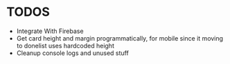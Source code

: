 # TODOS 
- Integrate With Firebase
- Get card height and margin programmatically, for mobile since it moving to donelist uses hardcoded height
- Cleanup console logs and unused stuff